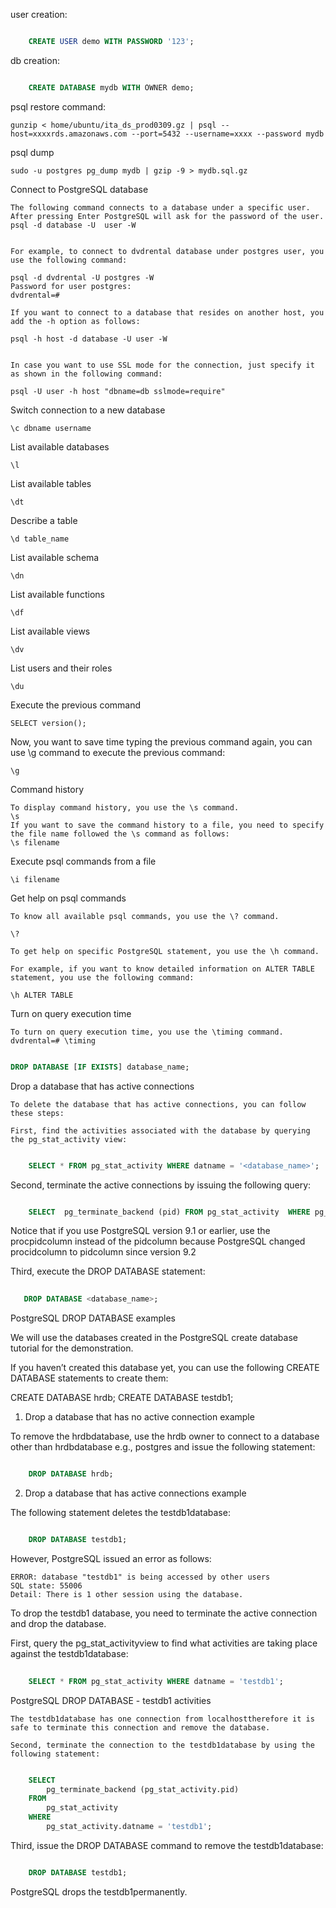 user creation:


```sql

    CREATE USER demo WITH PASSWORD '123';

```
 
db creation:

```sql

    CREATE DATABASE mydb WITH OWNER demo;

```
 

psql restore command: 

    gunzip < home/ubuntu/ita_ds_prod0309.gz | psql --host=xxxxrds.amazonaws.com --port=5432 --username=xxxx --password mydb
    
psql dump 

    sudo -u postgres pg_dump mydb | gzip -9 > mydb.sql.gz
    
Connect to PostgreSQL database

    The following command connects to a database under a specific user. After pressing Enter PostgreSQL will ask for the password of the user.
    psql -d database -U  user -W


    For example, to connect to dvdrental database under postgres user, you use the following command:

    psql -d dvdrental -U postgres -W
    Password for user postgres:
    dvdrental=#

    If you want to connect to a database that resides on another host, you add the -h option as follows:

    psql -h host -d database -U user -W
    

    In case you want to use SSL mode for the connection, just specify it as shown in the following command:

    psql -U user -h host "dbname=db sslmode=require"


Switch connection to a new database

    \c dbname username

List available databases

    \l


List available tables

    \dt

Describe a table

    \d table_name

List available schema

    \dn

List available functions

    \df

List available views

    \dv

List users and their roles
    
    \du

Execute the previous command

    SELECT version();

Now, you want to save time typing the previous command again, you can use \g command to execute the previous command:

    \g
    

Command history

    To display command history, you use the \s command.
    \s
    If you want to save the command history to a file, you need to specify the file name followed the \s command as follows:
    \s filename

Execute psql commands from a file

    \i filename
    

Get help on psql commands

    To know all available psql commands, you use the \? command.

    \?

    To get help on specific PostgreSQL statement, you use the \h command.

    For example, if you want to know detailed information on ALTER TABLE statement, you use the following command:

    \h ALTER TABLE

Turn on query execution time

    To turn on query execution time, you use the \timing command.
    dvdrental=# \timing


```sql

DROP DATABASE [IF EXISTS] database_name;

```
Drop a database that has active connections

    To delete the database that has active connections, you can follow these steps:

    First, find the activities associated with the database by querying the pg_stat_activity view:


```sql

    SELECT * FROM pg_stat_activity WHERE datname = '<database_name>';

```

Second, terminate the active connections by issuing the following query:


```sql

    SELECT	pg_terminate_backend (pid) FROM	pg_stat_activity  WHERE	pg_stat_activity.datname = '<database_name>';

```

Notice that if you use PostgreSQL version 9.1 or earlier, use the procpidcolumn instead of the pidcolumn because PostgreSQL changed procidcolumn to pidcolumn since version 9.2

Third, execute the DROP DATABASE statement:


```sql
   
   DROP DATABASE <database_name>;

```

PostgreSQL DROP DATABASE examples

We will use the databases created in the PostgreSQL create database tutorial for the demonstration.

If you haven’t created this database yet, you can use the following CREATE DATABASE statements to create them:

CREATE DATABASE hrdb;
CREATE DATABASE testdb1;

1) Drop a database that has no active connection example

To remove the hrdbdatabase, use the hrdb owner to connect to a database other than hrdbdatabase e.g., postgres and issue the following statement:

```sql

    DROP DATABASE hrdb;

```

2) Drop a database that has active connections example

The following statement deletes the testdb1database:


```sql

    DROP DATABASE testdb1;
```

However, PostgreSQL issued an error as follows:

    ERROR: database "testdb1" is being accessed by other users
    SQL state: 55006
    Detail: There is 1 other session using the database.

To drop the testdb1 database, you need to terminate the active connection and drop the database.

First, query the pg_stat_activityview to find what activities are taking place against the testdb1database:

```sql
    
    SELECT * FROM pg_stat_activity WHERE datname = 'testdb1';

```

PostgreSQL DROP DATABASE - testdb1 activities

    The testdb1database has one connection from localhosttherefore it is safe to terminate this connection and remove the database. 

    Second, terminate the connection to the testdb1database by using the following statement:

```sql

    SELECT
        pg_terminate_backend (pg_stat_activity.pid)
    FROM
        pg_stat_activity
    WHERE
        pg_stat_activity.datname = 'testdb1';
```

Third, issue the DROP DATABASE command to remove the testdb1database:

```sql

    DROP DATABASE testdb1;

```
PostgreSQL drops the testdb1permanently.
